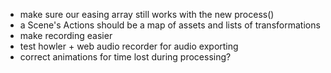 * make sure our easing array still works with the new process()
* a Scene's Actions should be a map of assets and lists of transformations
* make recording easier
* test howler + web audio recorder for audio exporting
* correct animations for time lost during processing?